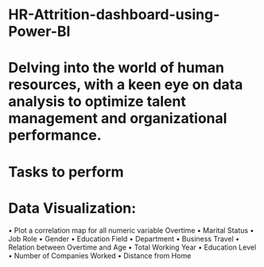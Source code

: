 # HR-Attrition-dashboard-using-Power-BI

# Delving into the world of human resources, with a keen eye on data analysis to optimize talent management and organizational performance.
# Tasks to perform

# Data Visualization:

• Plot a correlation map for all numeric variable Overtime
• Marital Status
• Job Role
• Gender
• Education Field
• Department
• Business Travel
• Relation between Overtime and Age
• Total Working Year
• Education Level
• Number of Companies Worked
• Distance from Home
